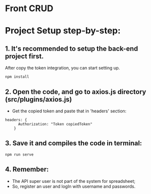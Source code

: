 # Front CRUD

# Project Setup step-by-step:
## 1. It's recommended to setup the back-end project first.
After copy the token integration, you can start setting up.
```
npm install
```
## 2. Open the code, and go to axios.js directory (src/plugins/axios.js)
 - Get the copied token and paste that in 'headers' section:
```
headers: {
      Authorization: "Token copiedToken"
    }
```
## 3. Save it and compiles the code in terminal:
```
npm run serve
```

## 4. Remember:
- The API super user is not part of the system for spreadsheet;
- So, register an user and logIn with username and passwords.
